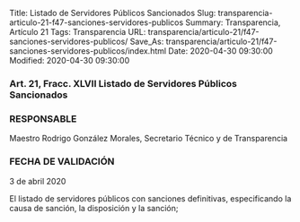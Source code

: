 Title: Listado de Servidores Públicos Sancionados
Slug: transparencia-articulo-21-f47-sanciones-servidores-publicos
Summary: Transparencia, Artículo 21
Tags: Transparencia
URL: transparencia/articulo-21/f47-sanciones-servidores-publicos/
Save_As: transparencia/articulo-21/f47-sanciones-servidores-publicos/index.html
Date: 2020-04-30 09:30:00
Modified: 2020-04-30 09:30:00


### 

### Art. 21, Fracc. XLVII Listado de Servidores Públicos Sancionados

### RESPONSABLE

Maestro Rodrigo González Morales, Secretario Técnico y de Transparencia

### FECHA DE VALIDACIÓN

3 de abril 2020

El listado de servidores públicos con sanciones definitivas, especificando la causa de sanción, la disposición y la sanción;


